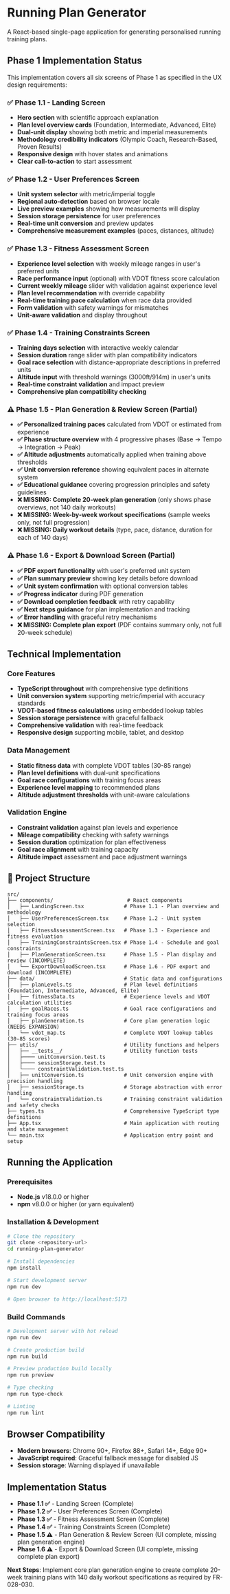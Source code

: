 # Running Plan Generator

A React-based single-page application for generating personalised running training plans.

## Phase 1 Implementation Status

This implementation covers all six screens of Phase 1 as specified in the UX design requirements:

### ✅ Phase 1.1 - Landing Screen
- **Hero section** with scientific approach explanation
- **Plan level overview cards** (Foundation, Intermediate, Advanced, Elite)
- **Dual-unit display** showing both metric and imperial measurements
- **Methodology credibility indicators** (Olympic Coach, Research-Based, Proven Results)
- **Responsive design** with hover states and animations
- **Clear call-to-action** to start assessment

### ✅ Phase 1.2 - User Preferences Screen
- **Unit system selector** with metric/imperial toggle
- **Regional auto-detection** based on browser locale
- **Live preview examples** showing how measurements will display
- **Session storage persistence** for user preferences
- **Real-time unit conversion** and preview updates
- **Comprehensive measurement examples** (paces, distances, altitude)

### ✅ Phase 1.3 - Fitness Assessment Screen
- **Experience level selection** with weekly mileage ranges in user's preferred units
- **Race performance input** (optional) with VDOT fitness score calculation
- **Current weekly mileage** slider with validation against experience level
- **Plan level recommendation** with override capability
- **Real-time training pace calculation** when race data provided
- **Form validation** with safety warnings for mismatches
- **Unit-aware validation** and display throughout

### ✅ Phase 1.4 - Training Constraints Screen
- **Training days selection** with interactive weekly calendar
- **Session duration** range slider with plan compatibility indicators
- **Goal race selection** with distance-appropriate descriptions in preferred units
- **Altitude input** with threshold warnings (3000ft/914m) in user's units
- **Real-time constraint validation** and impact preview
- **Comprehensive plan compatibility checking**

### ⚠️ Phase 1.5 - Plan Generation & Review Screen (Partial)
- **✅ Personalized training paces** calculated from VDOT or estimated from experience
- **✅ Phase structure overview** with 4 progressive phases (Base → Tempo → Integration → Peak)
- **✅ Altitude adjustments** automatically applied when training above thresholds
- **✅ Unit conversion reference** showing equivalent paces in alternate system
- **✅ Educational guidance** covering progression principles and safety guidelines
- **❌ MISSING: Complete 20-week plan generation** (only shows phase overviews, not 140 daily workouts)
- **❌ MISSING: Week-by-week workout specifications** (sample weeks only, not full progression)
- **❌ MISSING: Daily workout details** (type, pace, distance, duration for each of 140 days)

### ⚠️ Phase 1.6 - Export & Download Screen (Partial)
- **✅ PDF export functionality** with user's preferred unit system
- **✅ Plan summary preview** showing key details before download
- **✅ Unit system confirmation** with optional conversion tables
- **✅ Progress indicator** during PDF generation
- **✅ Download completion feedback** with retry capability
- **✅ Next steps guidance** for plan implementation and tracking
- **✅ Error handling** with graceful retry mechanisms
- **❌ MISSING: Complete plan export** (PDF contains summary only, not full 20-week schedule)

## Technical Implementation

### Core Features
- **TypeScript throughout** with comprehensive type definitions
- **Unit conversion system** supporting metric/imperial with accuracy standards
- **VDOT-based fitness calculations** using embedded lookup tables
- **Session storage persistence** with graceful fallback
- **Comprehensive validation** with real-time feedback
- **Responsive design** supporting mobile, tablet, and desktop

### Data Management
- **Static fitness data** with complete VDOT tables (30-85 range)
- **Plan level definitions** with dual-unit specifications
- **Goal race configurations** with training focus areas
- **Experience level mapping** to recommended plans
- **Altitude adjustment thresholds** with unit-aware calculations

### Validation Engine
- **Constraint validation** against plan levels and experience
- **Mileage compatibility** checking with safety warnings
- **Session duration** optimization for plan effectiveness
- **Goal race alignment** with training capacity
- **Altitude impact** assessment and pace adjustment warnings

## 📁 Project Structure

```
src/
├── components/                        # React components
│   ├── LandingScreen.tsx             # Phase 1.1 - Plan overview and methodology
│   ├── UserPreferencesScreen.tsx     # Phase 1.2 - Unit system selection
│   ├── FitnessAssessmentScreen.tsx   # Phase 1.3 - Experience and fitness evaluation
│   ├── TrainingConstraintsScreen.tsx # Phase 1.4 - Schedule and goal constraints
│   ├── PlanGenerationScreen.tsx      # Phase 1.5 - Plan display and review (INCOMPLETE)
│   └── ExportDownloadScreen.tsx      # Phase 1.6 - PDF export and download (INCOMPLETE)
├── data/                             # Static data and configurations
│   ├── planLevels.ts                 # Plan level definitions (Foundation, Intermediate, Advanced, Elite)
│   ├── fitnessData.ts                # Experience levels and VDOT calculation utilities
│   ├── goalRaces.ts                  # Goal race configurations and training focus areas
│   ├── planGeneration.ts             # Core plan generation logic (NEEDS EXPANSION)
│   └── vdot_map.ts                   # Complete VDOT lookup tables (30-85 scores)
├── utils/                            # Utility functions and helpers
│   ├── __tests__/                    # Utility function tests
│   ├──── unitConversion.test.ts
│   ├──── sessionStorage.test.ts
│   └──── constraintValidation.test.ts
│   ├── unitConversion.ts             # Unit conversion engine with precision handling
│   ├── sessionStorage.ts             # Storage abstraction with error handling
│   └── constraintValidation.ts       # Training constraint validation and safety checks
├── types.ts                          # Comprehensive TypeScript type definitions
├── App.tsx                           # Main application with routing and state management
└── main.tsx                          # Application entry point and setup
```

## Running the Application

### Prerequisites
- **Node.js** v18.0.0 or higher
- **npm** v8.0.0 or higher (or yarn equivalent)

### Installation & Development
```bash
# Clone the repository
git clone <repository-url>
cd running-plan-generator

# Install dependencies
npm install

# Start development server
npm run dev

# Open browser to http://localhost:5173
```

### Build Commands
```bash
# Development server with hot reload
npm run dev

# Create production build
npm run build

# Preview production build locally
npm run preview

# Type checking
npm run type-check

# Linting
npm run lint
```

## Browser Compatibility

- **Modern browsers**: Chrome 90+, Firefox 88+, Safari 14+, Edge 90+
- **JavaScript required**: Graceful fallback message for disabled JS
- **Session storage**: Warning displayed if unavailable

## Implementation Status

- **Phase 1.1 ✅** - Landing Screen (Complete)  
- **Phase 1.2 ✅** - User Preferences Screen (Complete)  
- **Phase 1.3 ✅** - Fitness Assessment Screen (Complete)  
- **Phase 1.4 ✅** - Training Constraints Screen (Complete)  
- **Phase 1.5 ⚠️** - Plan Generation & Review Screen (UI complete, missing plan generation engine)  
- **Phase 1.6 ⚠️** - Export & Download Screen (UI complete, missing complete plan export)

**Next Steps**: Implement core plan generation engine to create complete 20-week training plans with 140 daily workout specifications as required by FR-028-030.